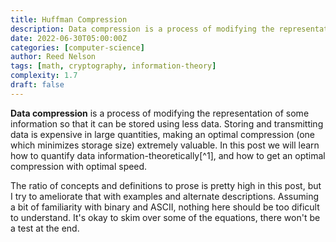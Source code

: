 ```yaml
---
title: Huffman Compression
description: Data compression is a process of modifying the representation of some information so that it can be stored using less data. We discuss how information is quantified (entropy), and a simple, speedy, and greedy compression algorithm (the Huffman Coding).
date: 2022-06-30T05:00:00Z
categories: [computer-science]
author: Reed Nelson
tags: [math, cryptography, information-theory]
complexity: 1.7
draft: false
---
```


**Data compression** is a process of modifying the representation of some information so that it can be stored using less data. Storing and transmitting data is expensive in large quantities, making an optimal compression (one which minimizes storage size) extremely valuable. In this post we will learn how to quantify data information-theoretically[^1], and how to get an optimal compression with optimal speed.

The ratio of concepts and definitions to prose is pretty high in this post, but I try to ameliorate that with examples and alternate descriptions. Assuming a bit of familiarity with binary and ASCII, nothing here should be too dificult to understand. It's okay to skim over some of the equations, there won't be a test at the end.
<!-- 
## Entropy: Quantifying Information

Let $\Omega$ be some set, and $P = \{p_i,\, i\in \Omega\}$ be the probability distribution over $\Omega$, i.e. the frequency with which each element of $\Omega$ occurs. The entropy of $\Omega$ is a measure of how structured (non-uniform) $P$ is. So for example, the uniform distribution (where $\forall p_i \in \Omega,\, p_i = \frac{1}{|\Omega|}$) is the least structured, and the lowest entropy. Conversely, the distribution where $p_{i_0} = 1,\, p_i = 0 \, \forall i \neq i_0$, is the most structured, and has the most entropy.

More intuitively, entropy can be thought of as a measure of how uncertain you are about a random choice from $\Omega$, using $P$. With a set of minimal entropy (one with a uniform distribution), you can do no better than a random guess. But on a set where one element has a probability $1$ of occurring, and the rest have probability $0$, you can be certain that the next element to occur will be that one with probability $1$.

Formally, the **entropy** of $P$ is given by $H(P) = - \sum\limits_{i \in \Omega} p_i \cdot \log(p_i)$.

Fact: $0 \leq H(P) \leq \log(|\Omega|) = H(P_{uniform})$.

### Applying Entropy

Remarkably, a choice from $\Omega$ contains $H$ bits of information per element.

Take $\Omega = \{A, B, ..., Z\}$. $\log(|\Omega|) = \log(26) = 4.17$. Then naively we can represent the alphabet using 5 bits. Perhaps $A = 00000, B = 00001, ..., Z = 11001$. Now we can imagine using this coding on a text file we wrote (of only these 26 characters). The size of this file (ignoring metadata and whatever) is 5 bits per character $\times$ the number of characters.

Already you might see that this is suboptimal. With 5 bits, you can represent as many as 32 characters ($2^5 = 32$), so we could add 6 more chacters to our alphabet without using any extra data per character. This is an improvement, but still we're restricting ourselves. What if we used a variable number of bits per character?

## Coding

A **coding** $C$ of $\Omega$ is a unique mapping between the elements of $\Omega$ and a set of binary strings. The mapping $A = 00000, B = 00001, ..., Z = 11001$ from before is an example of a coding.

A **prefix code** is a coding where no coded character is a prefix of another character. For example, a coding with $A = 01, B = 010$ is *not* a prefix code, because $C(B)$ begins with $C(A)$. If we aren't using fixed-length codings, it's important to use a prefix code so there isn't ambiguity about where one character ends and another begins.

Whether a coding will be good or bad at compression depends on its expected length. The **expected length** $L$ of a code is the sum of the probabilities $p$ of each character occurring, multiplied by the length $\ell$ of that character's code. That is, $L(C) = \sum\limits_{x \in \Omega}p(x) \cdot \ell(x)$. Practically, this means that on average we expect a message $n$ characters long (using this coding) to take up $n \times L(C)$ bits.

Of course, the goal of compression is to use a coding of minimal expected length. It is essential to this project that language is not uniform (recall, greater entropy means greater compressability!). In English for example, $A$ doesn't appear with the same frequency as $Z$. $A$ makes up about $8\%$ of all letters we write, but $Z$ makes up a mere $0.07\%$[^2]. Intuitively, we want our code to reserve the shortest bit strings for the most common letters, like $A$ and $E$, and assign the longer codings to the rare characters, like $Z$ and $Q$. To reiterate, the higher the entropy in a set of characters, the more compressible it is.

There is a theorem that states that there exists an optimal prefix code $C$, such that the expected length of $C$ is equal to or only a tiny bit larger than the entropy of the corresponding probability distribution. That is, $H(P) \leq L(C) < H(P) + \epsilon$.

## Huffman Coding

In the 50's, MIT PhD student David Huffman had to write a paper proving some coding was optimal. He couldn't figure it out, but extraordinarily, he thought up his own algorithm[^3] and proved that coding was optimal. Huffman's professor [Robert Fano](https://en.wikipedia.org/wiki/Robert_Fano) had previously devised a coding algorithm with[^4] Claude Shannon himself, so when his *student* showed him a better algorithm, Fano supposedly[^5] canceled class for the rest of the term. In essence, this is the Huffman Coding:

1. Start with the system $\Omega = x_1, x_2,..., x_n$, and $p =$ the probability function.

2. Take $x_i, x_j$ of lowest probability in $\Omega$.

3. Remove $x_i$ and $x_j$ from $\Omega$, and add to $\Omega$ a new character $\chi$, where $p(\chi) = p(x_i) + p(x_j)$.

4. Repeat (1) and (2) until only 1 element remains in $\Omega$.

5. Build a binary tree for which all the leaves are the original members of $\Omega$, and two nodes share a parent if they were replaced by that parent in step (2).

![Visualization of the Huffman Coding algorithm](@assets/blog/huffman/huffman.png)

Huffman's simple $O(n\log(n))$ algorithm finds an optimal symbol-by-symbol coding. There are alternate methods of coding which perform better under certain circumstances, but even where suboptimal, Huffman is quite good. 

---

[^1]: Claude Shannon is the father of [Information Theory](https://en.wikipedia.org/wiki/Information_theory), and an absolute legend. He wrote the book *A Mathematical Theory of Communication*, which a professor of mine once described as "one of the most important books in science in the last century".
[^2]: This statistic is from the Wikipedia page on [Letter Frequency](https://en.wikipedia.org/wiki/Letter_frequency).
[^3]: David Huffman, *[A Method for the Construction of Minimum-Redundancy Codes](https://github.com/pipul/lab/blob/master/papers/Others/huffman_1952_minimum-redundancy-codes.pdf)* (1952).
[^4]: Fano and Shannon didn't actually collaborate, rather they independently developed similar algorithms at almost the exact same time. Today these are clumped together as the [Shannon-Fano Coding](https://en.wikipedia.org/wiki/Shannon%E2%80%93Fano_coding).
[^5]: I've only heard this part from one source.
-->